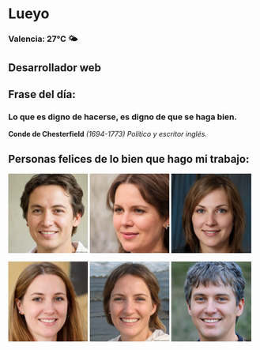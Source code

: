 # Lueyo
### Valencia:  27°C 🌤️
## Desarrollador web
## Frase del día:
<!-- START QUOTE -->
### Lo que es digno de hacerse, es digno de que se haga bien.
**Conde de  Chesterfield** *(1694-1773) Político y escritor inglés.*
<!-- END QUOTE -->






## Personas felices de lo bien que hago mi trabajo:

<p float="left">
  <img src="src/image_0.png" width="32%" />
  <img src="src/image_1.png" width="32%" /> 
  <img src="src/image_2.png" width="32%" />
</p>
<p float="left">
  <img src="src/image_3.png" width="32%" />
  <img src="src/image_4.png" width="32%" /> 
  <img src="src/image_5.png" width="32%" />
</p>

